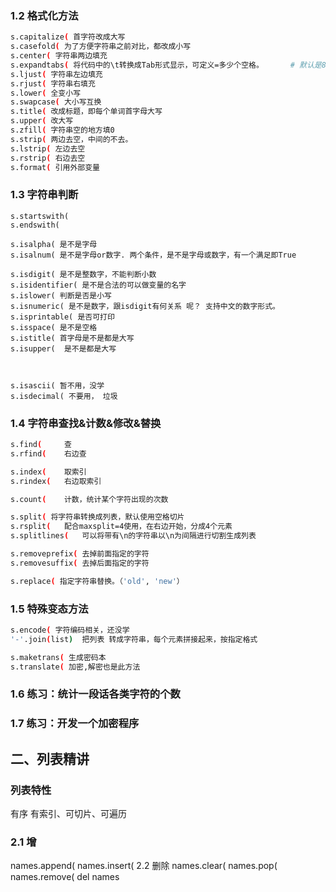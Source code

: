 ### 1.2 格式化⽅法

```bash
s.capitalize( ⾸字符改成⼤写
s.casefold( 为了⽅便字符串之前对⽐，都改成⼩写
s.center( 字符串两边填充
s.expandtabs( 将代码中的\t转换成Tab形式显示，可定义=多少个空格。		# 默认是8个空格
s.ljust( 字符串左边填充
s.rjust( 字符串右填充
s.lower( 全变⼩写
s.swapcase( ⼤⼩写互换
s.title( 改成标题，即每个单词⾸字⺟⼤写
s.upper( 改⼤写
s.zfill( 字符串空的地⽅填0
s.strip( 两边去空，中间的不去。
s.lstrip( 左边去空
s.rstrip( 右边去空
s.format( 引⽤外部变量
```

### 1.3 字符串判断

```
s.startswith(
s.endswith(

s.isalpha( 是不是字⺟
s.isalnum( 是不是字⺟or数字. 两个条件，是不是字母或数字，有一个满足即True

s.isdigit( 是不是整数字，不能判断小数
s.isidentifier( 是不是合法的可以做变量的名字
s.islower( 判断是否是小写
s.isnumeric( 是不是数字，跟isdigit有何关系 呢？ 支持中文的数字形式。
s.isprintable( 是否可打印
s.isspace( 是不是空格
s.istitle( 首字母是不是都是大写
s.isupper(	是不是都是大写 



s.isascii( 暂不⽤，没学
s.isdecimal( 不要⽤， 垃圾
```

### 1.4 字符串查找&计数&修改&替换

```bash
s.find(		查
s.rfind(	右边查

s.index(	取索引
s.rindex(	右边取索引

s.count(	计数，统计某个字符出现的次数

s.split( 将字符串转换成列表，默认使用空格切片
s.rsplit(	配合maxsplit=4使用，在右边开始，分成4个元素
s.splitlines(	可以将带有\n的字符串以\n为间隔进行切割生成列表

s.removeprefix(	去掉前面指定的字符
s.removesuffix(	去掉后面指定的字符

s.replace( 指定字符串替换。（'old', 'new'）
```

### 1.5 特殊变态⽅法

```bash
s.encode( 字符编码相关，还没学
'-'.join(list)	把列表 转成字符串，每个元素拼接起来，按指定格式

s.maketrans( ⽣成密码本
s.translate( 加密,解密也是此方法
```

### 1.6 练习：统计⼀段话各类字符的个数



### 1.7 练习：开发⼀个加密程序







## ⼆、列表精讲

### 列表特性
有序 有索引、可切⽚、可遍历

### 2.1 增

names.append(
names.insert(
2.2 删除
names.clear(
names.pop(
names.remove(
del names
